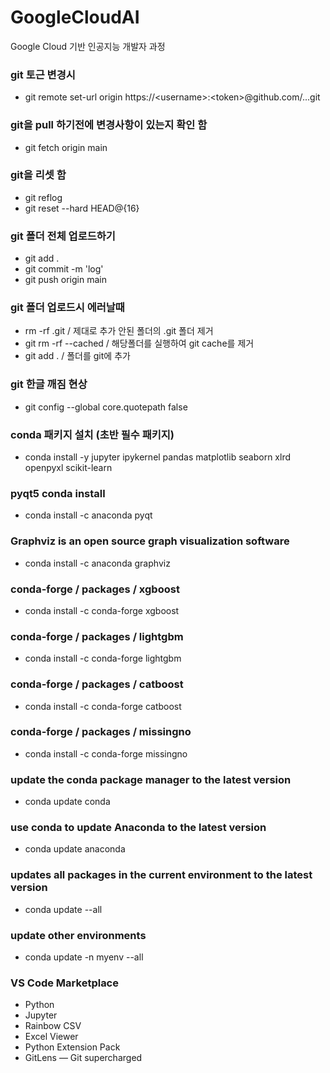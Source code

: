 # GoogleCloudAI
Google Cloud 기반 인공지능 개발자 과정

### git 토근 변경시
- git remote set-url origin https://\<username\>:\<token\>@github.com/...git

### git을 pull 하기전에 변경사항이 있는지 확인 함
- git fetch origin main

### git을 리셋 함
- git reflog
- git reset --hard HEAD@{16}

### git 폴더 전체 업로드하기
- git add .
- git commit -m 'log'
- git push origin main

### git 폴더 업로드시 에러날때
- rm -rf .git / 제대로 추가 안된 폴더의 .git 폴더 제거
- git rm -rf --cached / 해당폴더를 실행하여 git cache를 제거
- git add . / 폴더를 git에 추가

### git 한글 깨짐 현상
- git config --global core.quotepath false





### conda 패키지 설치 (초반 필수 패키지)
- conda install -y jupyter ipykernel pandas matplotlib seaborn xlrd openpyxl scikit-learn

### pyqt5 conda install
- conda install -c anaconda pyqt

### Graphviz is an open source graph visualization software
- conda install -c anaconda graphviz

### conda-forge / packages / xgboost
- conda install -c conda-forge xgboost

### conda-forge / packages / lightgbm
- conda install -c conda-forge lightgbm

### conda-forge / packages / catboost
- conda install -c conda-forge catboost

### conda-forge / packages / missingno
- conda install -c conda-forge missingno

### update the conda package manager to the latest version
- conda update conda
### use conda to update Anaconda to the latest version
- conda update anaconda
### updates all packages in the current environment to the latest version
- conda update --all
### update other environments
- conda update -n myenv --all



### VS Code Marketplace
- Python
- Jupyter
- Rainbow CSV
- Excel Viewer
- Python Extension Pack
- GitLens — Git supercharged